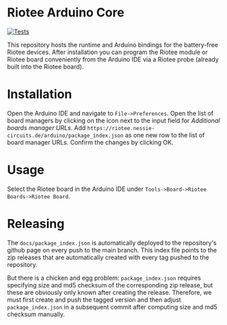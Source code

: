 # Riotee Arduino Core


[![Tests](https://github.com/NessieCircuits/Riotee_ArduinoCore/actions/workflows/test.yml/badge.svg)](https://github.com/NessieCircuits/Riotee_ArduinoCore/actions/workflows/test.yml)

This repository hosts the runtime and Arduino bindings for the battery-free Riotee devices. After installation you can program the Riotee module or Riotee board conveniently from the Arduino IDE via a Riotee probe (already built into the Riotee board).

# Installation

Open the Arduino IDE and navigate to `File->Preferences`.
Open the list of board managers by clicking on the icon next to the input field for *Additional boards manager URLs*.
Add `https://riotee.nessie-circuits.de/arduino/package_index.json` as one new row to the list of board manager URLs.
Confirm the changes by clicking OK.

# Usage

Select the Riotee board in the Arduino IDE under `Tools->Board->Riotee Boards->Riotee Board`.

# Releasing

The `docs/package_index.json` is automatically deployed to the repository's github page on every push to the main branch. This index file points to the zip releases that are automatically created with every tag pushed to the repository.

But there is a chicken and egg problem: `package_index.json` requires specifying size and md5 checksum of the corresponding zip release, but these are obviously only known after creating the release. Therefore, we must first create and push the tagged version and then adjust `package_index.json` in a subsequent commit after computing size and md5 checksum manually.